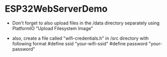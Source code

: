 # ESP32WebServerDemo

- Don't forget to also upload files in the /data directory separately using PlatformIO "Upload Filesystem Image" 

- also, create a file called "wifi-credentials.h" in /src directory with following format
#define ssid     "your-wifi-ssid"
#define password "your-password"